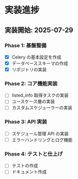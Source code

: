 # 実装進捗

## 実装開始: 2025-07-29

### Phase 1: 基盤整備
- [x] Celery の基本設定を作成
- [x] データベーススキーマの作成
- [x] リポジトリの実装

### Phase 2: コア機能実装
- [ ] listed_info 取得タスクの実装
- [ ] ユースケース層の実装
- [ ] カスタムスケジューラーの実装

### Phase 3: API 実装
- [ ] スケジュール管理 API の実装
- [ ] エラーハンドリングとログ機能

### Phase 4: テストと仕上げ
- [ ] テストの作成
- [ ] ドキュメント作成